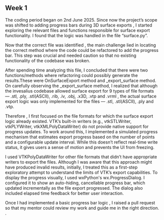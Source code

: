 ## Week 1
The coding period began on 2nd June 2025. Since now the project’s scope was shifted to adding progress bars during 3D surface exports , I started exploring the relevant files and functions responsible for surface export functionality. I found that the logic was handled in the file “surface.py”.

Now that the correct file was identified , the main challenge lied in locating the correct method where the code could be refactored to add the progress bar.
This step was crucial and needed caution so that no existing functionality of the codebase was broken.

After spending time analyzing this file, I concluded that there were two functions/methods where refactoring could possibly generate the results.These were OnSurfaceExport method and _export_surface method. On carefully observing the _export_surface method, I realized that although the invesalius codebase allowed surface export for 9 types of file formats — .stl, .ply, .stl(ASCII), .rib, .iv, .obj, .x3D, .vtp and .vrml , the actual surface export logic was only implemented for the files — .stl, .stl(ASCII), .ply and .vtp. 


Therefore , I first focused on the file formats for which the surface export logic already existed. VTK’s built-in writers (e.g., vtkSTLWriter, vtkPLYWriter, vtkXMLPolyDataWriter) do not provide native support for progress updates. To work around this, I implemented a simulated progress mechanism that estimates export progress based on the number of points and a configurable update interval.
While this doesn’t reflect real-time write status, it gives users a sense of motion and prevents the UI from freezing.

I used VTKPolyDataWriter for other file formats that didn’t have appropriate writers to export the files. Although I was aware that this approach might have produced invalid results, initially, I treated this as a first-step exploratory attempt to understand the limits of VTK’s export capabilities.
To display the progress visually, I used wxPython's wx.ProgressDialog. I configured it to show an auto-hiding, cancellable progress bar, which updated incrementally as the file export progressed. The dialog also included elapsed time feedback for better user interaction.

Once I had implemented a basic progress bar logic , I raised a pull request so that my mentor could review my work and guide me in the right direction.
. 
